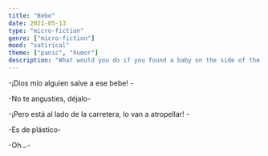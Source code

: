 ```yaml
---
title: "Bebe"
date: 2021-05-13
type: "micro-fiction"
genre: ["micro-fiction"]
mood: "satirical"
theme: ["panic", "humor"]
description: "What would you do if you found a baby on the side of the street?"
---
```


-¡Dios mío alguien salve a ese bebe! -

-No te angusties, déjalo-

-¡Pero está al lado de la carretera, lo van a atropellar! -

-Es de plástico-

-Oh...-

